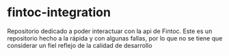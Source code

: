 # fintoc-integration

Repositorio dedicado a poder interactuar con la api de Fintoc. 
Este es un repositorio hecho a la rápida y con algunas fallas, por lo que no se tiene que considerar un fiel reflejo de la calidad de desarrollo
